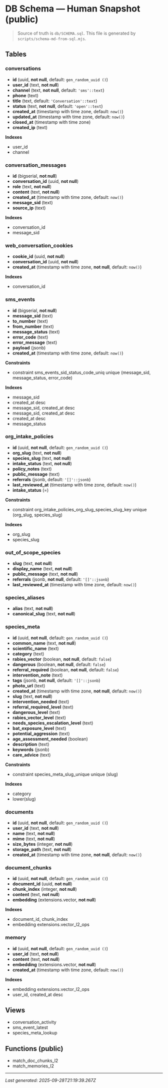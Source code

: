 # DB Schema — Human Snapshot (public)

> Source of truth is `db/SCHEMA.sql`. This file is generated by `scripts/schema-md-from-sql.mjs`.

## Tables

### conversations
- **id** (uuid, **not null**, default: `gen_random_uuid ()`)
- **user_id** (text, **not null**)
- **channel** (text, **not null**, default: `'sms'::text`)
- **phone** (text)
- **title** (text, default: `'Conversation'::text`)
- **status** (text, **not null**, default: `'open'::text`)
- **created_at** (timestamp with time zone, default: `now()`)
- **updated_at** (timestamp with time zone, default: `now()`)
- **closed_at** (timestamp with time zone)
- **created_ip** (text)

**Indexes**
- user_id
- channel

### conversation_messages
- **id** (bigserial, **not null**)
- **conversation_id** (uuid, **not null**)
- **role** (text, **not null**)
- **content** (text, **not null**)
- **created_at** (timestamp with time zone, default: `now()`)
- **message_sid** (text)
- **source_ip** (text)

**Indexes**
- conversation_id
- message_sid

### web_conversation_cookies
- **cookie_id** (uuid, **not null**)
- **conversation_id** (uuid, **not null**)
- **created_at** (timestamp with time zone, **not null**, default: `now()`)

**Indexes**
- conversation_id

### sms_events
- **id** (bigserial, **not null**)
- **message_sid** (text)
- **to_number** (text)
- **from_number** (text)
- **message_status** (text)
- **error_code** (text)
- **error_message** (text)
- **payload** (jsonb)
- **created_at** (timestamp with time zone, default: `now()`)

**Constraints**
- constraint sms_events_sid_status_code_uniq unique (message_sid, message_status, error_code)

**Indexes**
- message_sid
- created_at desc
- message_sid, created_at desc
- message_sid, created_at desc
- created_at desc
- message_status

### org_intake_policies
- **id** (uuid, **not null**, default: `gen_random_uuid ()`)
- **org_slug** (text, **not null**)
- **species_slug** (text, **not null**)
- **intake_status** (text, **not null**)
- **policy_notes** (text)
- **public_message** (text)
- **referrals** (jsonb, default: `'[]'::jsonb`)
- **last_reviewed_at** (timestamp with time zone, default: `now()`)
- **intake_status** (=)

**Constraints**
- constraint org_intake_policies_org_slug_species_slug_key unique (org_slug, species_slug)

**Indexes**
- org_slug
- species_slug

### out_of_scope_species
- **slug** (text, **not null**)
- **display_name** (text, **not null**)
- **public_message** (text, **not null**)
- **referrals** (jsonb, **not null**, default: `'[]'::jsonb`)
- **last_reviewed_at** (timestamp with time zone, default: `now()`)

### species_aliases
- **alias** (text, **not null**)
- **canonical_slug** (text, **not null**)

### species_meta
- **id** (uuid, **not null**, default: `gen_random_uuid ()`)
- **common_name** (text, **not null**)
- **scientific_name** (text)
- **category** (text)
- **rabies_vector** (boolean, **not null**, default: `false`)
- **dangerous** (boolean, **not null**, default: `false`)
- **referral_required** (boolean, **not null**, default: `false`)
- **intervention_note** (text)
- **tags** (jsonb, **not null**, default: `'[]'::jsonb`)
- **photo_url** (text)
- **created_at** (timestamp with time zone, **not null**, default: `now()`)
- **slug** (text, **not null**)
- **intervention_needed** (text)
- **referral_required_level** (text)
- **dangerous_level** (text)
- **rabies_vector_level** (text)
- **needs_species_escalation_level** (text)
- **bat_exposure_level** (text)
- **potential_aggression** (text)
- **age_assessment_needed** (boolean)
- **description** (text)
- **keywords** (jsonb)
- **care_advice** (text)

**Constraints**
- constraint species_meta_slug_unique unique (slug)

**Indexes**
- category
- lower(slug)

### documents
- **id** (uuid, **not null**, default: `gen_random_uuid ()`)
- **user_id** (text, **not null**)
- **name** (text, **not null**)
- **mime** (text, **not null**)
- **size_bytes** (integer, **not null**)
- **storage_path** (text, **not null**)
- **created_at** (timestamp with time zone, **not null**, default: `now()`)

### document_chunks
- **id** (uuid, **not null**, default: `gen_random_uuid ()`)
- **document_id** (uuid, **not null**)
- **chunk_index** (integer, **not null**)
- **content** (text, **not null**)
- **embedding** (extensions.vector, **not null**)

**Indexes**
- document_id, chunk_index
- embedding extensions.vector_l2_ops

### memory
- **id** (uuid, **not null**, default: `gen_random_uuid ()`)
- **user_id** (text, **not null**)
- **content** (text, **not null**)
- **embedding** (extensions.vector, **not null**)
- **created_at** (timestamp with time zone, default: `now()`)

**Indexes**
- embedding extensions.vector_l2_ops
- user_id, created_at desc

## Views
- conversation_activity
- sms_event_latest
- species_meta_lookup

## Functions (public)
- match_doc_chunks_l2
- match_memories_l2

---
_Last generated: 2025-09-28T21:19:39.267Z_
